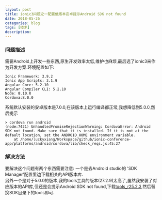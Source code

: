```yaml
---
layout: post
title: ionic3问题之一配置低版本安卓提示Android SDK not found
date: 2018-05-26
categories: blog
tags: [技术]
description: 
---
```


### 问题描述
需要Android上开发一些东西,原生开发效率太低,维护也麻烦,最后选了ionic3来作为开发方案.环境配置如下:
```
Ionic Framework: 3.9.2
Ionic App Scripts: 3.1.9
Angular Core: 5.2.10
Angular Compiler CLI: 5.2.10
Node: 8.10.0
Cordova:8.0.0

```
系统默认安装的安卓版本是7.0.0,在该版本上运行编译都正常,我想降低到5.0.0,然后提示
```
> cordova run android
(node:7421) UnhandledPromiseRejectionWarning: CordovaError: Android SDK not found. Make sure that it is installed. If it is not at the default location, set the ANDROID_HOME environment variable.
    at /home/luckyxiang/Workspace/github/ionic-conference-app/platforms/android/cordova/lib/check_reqs.js:45:27
```

### 解决方法
要解决这个问题有两个东西需要注意:
一个是去Android studio的 'SDK Manager'配置里边下载相关的API版本库.      
另外一个是对于5.0.0的版本,我的tools工具的版本(27.2.9)太高了,虽然我安装了对应版本的API库,但还是会提示Android SDK not found,下载[tools_r25.2.3](https://dl.google.com/android/repository/tools_r25.2.3-linux.zip),然后替换SDK目录下的tools即可.


